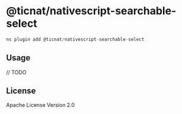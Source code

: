 # @ticnat/nativescript-searchable-select

```javascript
ns plugin add @ticnat/nativescript-searchable-select
```

## Usage

// TODO

## License

Apache License Version 2.0
